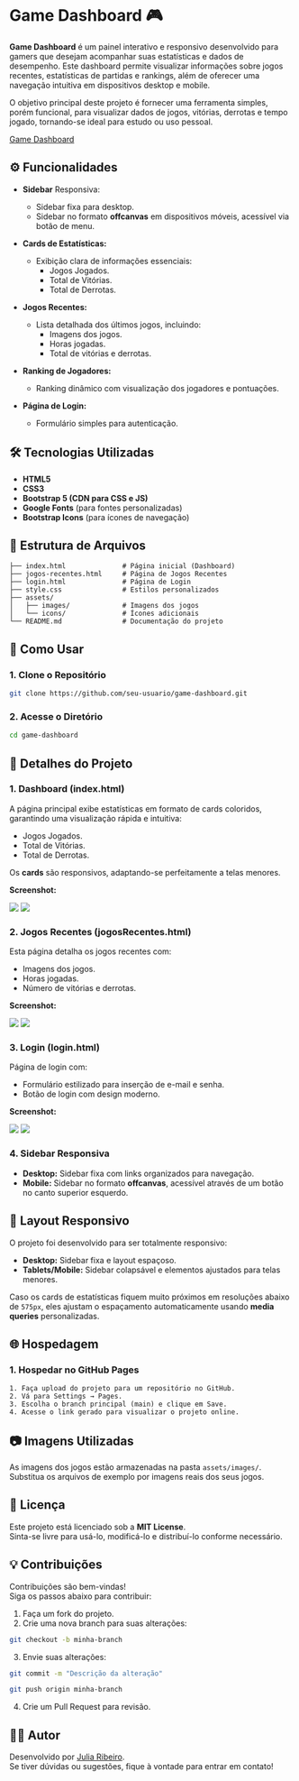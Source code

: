 
# Game Dashboard 🎮

**Game Dashboard** é um painel interativo e responsivo desenvolvido para gamers que desejam acompanhar suas estatísticas e dados de desempenho. Este dashboard permite visualizar informações sobre jogos recentes, estatísticas de partidas e rankings, além de oferecer uma navegação intuitiva em dispositivos desktop e mobile.

O objetivo principal deste projeto é fornecer uma ferramenta simples, porém funcional, para visualizar dados de jogos, vitórias, derrotas e tempo jogado, tornando-se ideal para estudo ou uso pessoal.

[Game Dashboard](https://juliayuki.github.io/GameDashboard/)


## ⚙️ Funcionalidades

- **Sidebar** Responsiva:
  - Sidebar fixa para desktop.
  - Sidebar no formato **offcanvas** em dispositivos móveis, acessível via botão de menu.

- **Cards de Estatísticas:**
  - Exibição clara de informações essenciais:
    - Jogos Jogados.
    - Total de Vitórias.
    - Total de Derrotas.

- **Jogos Recentes:**
  - Lista detalhada dos últimos jogos, incluindo:
    - Imagens dos jogos.
    - Horas jogadas.
    - Total de vitórias e derrotas.

- **Ranking de Jogadores:**
  - Ranking dinâmico com visualização dos jogadores e pontuações.

- **Página de Login:**
  - Formulário simples para autenticação.

## 🛠️ Tecnologias Utilizadas

- **HTML5**
- **CSS3**
- **Bootstrap 5 (CDN para CSS e JS)**
- **Google Fonts** (para fontes personalizadas)
- **Bootstrap Icons** (para ícones de navegação)

## 📂 Estrutura de Arquivos


```Game-Dashboard/
├── index.html              # Página inicial (Dashboard)
├── jogos-recentes.html     # Página de Jogos Recentes
├── login.html              # Página de Login
├── style.css               # Estilos personalizados
├── assets/
│   ├── images/             # Imagens dos jogos
│   └── icons/              # Ícones adicionais
└── README.md               # Documentação do projeto
```


## 📖 Como Usar

   ### 1. Clone o Repositório
```bash
git clone https://github.com/seu-usuario/game-dashboard.git
```

### 2. Acesse o Diretório
```bash
cd game-dashboard
```

## 🌟 Detalhes do Projeto

### 1. Dashboard (index.html)

A página principal exibe estatísticas em formato de cards coloridos, garantindo uma visualização rápida e intuitiva:
- Jogos Jogados.
- Total de Vitórias.
- Total de Derrotas.

Os **cards** são responsivos, adaptando-se perfeitamente a telas menores.

**Screenshot:**

<img src=".\assets\img-gameDashboard\1.png">
<img src=".\assets\img-gameDashboard\2.png">

### 2. Jogos Recentes (jogosRecentes.html)

Esta página detalha os jogos recentes com:
- Imagens dos jogos.
- Horas jogadas.
- Número de vitórias e derrotas.

**Screenshot:**

<img src=".\assets\img-gameDashboard\3.png">
<img src=".\assets\img-gameDashboard\4.png">

### 3. Login (login.html)

Página de login com:
- Formulário estilizado para inserção de e-mail e senha.
- Botão de login com design moderno.

**Screenshot:**

<img src=".\assets\img-gameDashboard\5.png">
<img src=".\assets\img-gameDashboard\6.png">

### 4. Sidebar Responsiva

- **Desktop:** Sidebar fixa com links organizados para navegação.
- **Mobile:** Sidebar no formato **offcanvas**, acessível através de um botão no canto superior esquerdo.

## 📐 Layout Responsivo

O projeto foi desenvolvido para ser totalmente responsivo:

- **Desktop:** Sidebar fixa e layout espaçoso.
- **Tablets/Mobile:** Sidebar colapsável e elementos ajustados para telas menores.

Caso os cards de estatísticas fiquem muito próximos em resoluções abaixo de `575px`, eles ajustam o espaçamento automaticamente usando **media queries** personalizadas.

## 🌐 Hospedagem
### 1. Hospedar no GitHub Pages
    1. Faça upload do projeto para um repositório no GitHub.
    2. Vá para Settings → Pages.
    3. Escolha o branch principal (main) e clique em Save.
    4. Acesse o link gerado para visualizar o projeto online.


## 📷 Imagens Utilizadas

As imagens dos jogos estão armazenadas na pasta `assets/images/`. Substitua os arquivos de exemplo por imagens reais dos seus jogos.

## 📄 Licença

Este projeto está licenciado sob a **MIT License**.  
Sinta-se livre para usá-lo, modificá-lo e distribuí-lo conforme necessário.

## 💡 Contribuições

Contribuições são bem-vindas!  
Siga os passos abaixo para contribuir:
1. Faça um fork do projeto.
2. Crie uma nova branch para suas alterações:

```bash
git checkout -b minha-branch
```

3. Envie suas alterações:
```bash
git commit -m "Descrição da alteração" 
```
```bash
git push origin minha-branch
```

4. Crie um Pull Request para revisão.

## 👨‍💻 Autor
Desenvolvido por [Julia Ribeiro]().  
Se tiver dúvidas ou sugestões, fique à vontade para entrar em contato!
